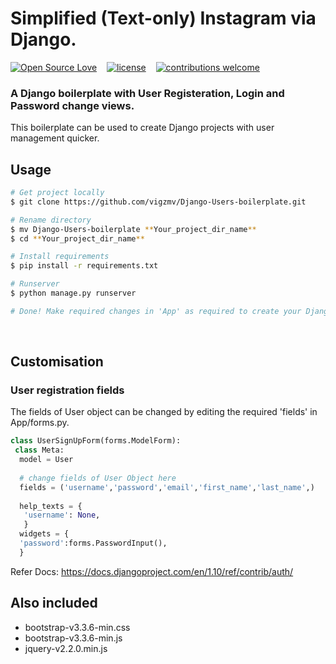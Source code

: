 # Simplified (Text-only) Instagram via Django. 

[![Open Source Love](https://badges.frapsoft.com/os/v2/open-source.svg?v=102)](https://github.com/vigzmv/Django-Users-boilerplate)  &nbsp;&nbsp;
[![license](https://img.shields.io/github/license/mashape/apistatus.svg)](https://github.com/vigzmv/Django-Users-boilerplate)  &nbsp;&nbsp;
[![contributions welcome](https://img.shields.io/badge/contributions-welcome-brightgreen.svg?style=flat)](https://github.com/vigzmv/Django-Users-boilerplate)

### A Django boilerplate with User Registeration, Login and Password change views.    
This boilerplate can be used to create Django projects with user management quicker.
  
## Usage

  ```sh
  # Get project locally
  $ git clone https://github.com/vigzmv/Django-Users-boilerplate.git
  
  # Rename directory
  $ mv Django-Users-boilerplate **Your_project_dir_name**
  $ cd **Your_project_dir_name**
  
  # Install requirements
  $ pip install -r requirements.txt
  
  # Runserver
  $ python manage.py runserver
  
  # Done! Make required changes in 'App' as required to create your Django App.
  ```
  
<br>

## Customisation

### User registration fields
The fields of User object can be changed by editing the required 'fields' in App/forms.py.
```py
class UserSignUpForm(forms.ModelForm):
 class Meta:
  model = User
    
  # change fields of User Object here
  fields = ('username','password','email','first_name','last_name',)
  
  help_texts = {
   'username': None,
   }
  widgets = {
  'password':forms.PasswordInput(),
  }
```

Refer Docs: https://docs.djangoproject.com/en/1.10/ref/contrib/auth/

## Also included
* bootstrap-v3.3.6-min.css
* bootstrap-v3.3.6-min.js
* jquery-v2.2.0.min.js
